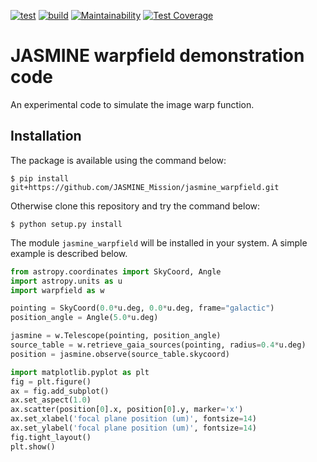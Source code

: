 [![test](https://github.com/JASMINE-Mission/jasmine_warpfield/actions/workflows/validation.yml/badge.svg?branch=develop)](https://github.com/JASMINE-Mission/jasmine_warpfield/actions/workflows/validation.yml)
[![build](https://github.com/JASMINE-Mission/jasmine_warpfield/actions/workflows/build.yml/badge.svg?branch=develop)](https://github.com/JASMINE-Mission/jasmine_warpfield/actions/workflows/build.yml)
[![Maintainability](https://api.codeclimate.com/v1/badges/92fcbdadd8b118238161/maintainability)](https://codeclimate.com/github/JASMINE-Mission/jasmine_warpfield/maintainability)
[![Test Coverage](https://api.codeclimate.com/v1/badges/92fcbdadd8b118238161/test_coverage)](https://codeclimate.com/github/JASMINE-Mission/jasmine_warpfield/test_coverage)

# JASMINE warpfield demonstration code
An experimental code to simulate the image warp function.


## Installation

The package is available using the command below:

``` console
$ pip install git+https://github.com/JASMINE_Mission/jasmine_warpfield.git
```

Otherwise clone this repository and try the command below:

``` console
$ python setup.py install
```

The module `jasmine_warpfield` will be installed in your system. A simple example is described below.

``` python
from astropy.coordinates import SkyCoord, Angle
import astropy.units as u
import warpfield as w

pointing = SkyCoord(0.0*u.deg, 0.0*u.deg, frame="galactic")
position_angle = Angle(5.0*u.deg)

jasmine = w.Telescope(pointing, position_angle)
source_table = w.retrieve_gaia_sources(pointing, radius=0.4*u.deg)
position = jasmine.observe(source_table.skycoord)

import matplotlib.pyplot as plt
fig = plt.figure()
ax = fig.add_subplot()
ax.set_aspect(1.0)
ax.scatter(position[0].x, position[0].y, marker='x')
ax.set_xlabel('focal plane position (um)', fontsize=14)
ax.set_ylabel('focal plane position (um)', fontsize=14)
fig.tight_layout()
plt.show()
```
